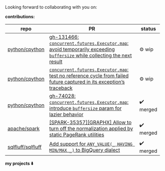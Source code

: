 Looking forward to collaborating with you on:

**contributions:**

|repo|PR|status|
|--|--|--|
|[python/cpython](https://github.com/python/cpython)|[gh-131466: `concurrent.futures.Executor.map`: avoid temporarily exceeding `buffersize` while collecting the next result](https://github.com/python/cpython/pull/131467)|⚙️ wip|
|[python/cpython](https://github.com/python/cpython)|[`concurrent.futures.Executor.map`: test no reference cycle from failed future captured in its exception’s traceback](https://github.com/python/cpython/pull/131701)|⚙️ wip|
|[python/cpython](https://github.com/python/cpython)|[gh-74028: `concurrent.futures.Executor.map`: introduce `buffersize` param for lazier behavior](https://github.com/python/cpython/pull/125663)|✔️ merged|
|[apache/spark](https://github.com/apache/spark)|[[SPARK-35357][GRAPHX] Allow to turn off the normalization applied by static PageRank utilities](https://github.com/apache/spark/pull/32485)|✔️ merged|
|[sqlfluff/sqlfluff](https://github.com/sqlfluff/sqlfluff)|[Add support for `ANY_VALUE(_ HAVING MIN/MAX _)` to BigQuery dialect](https://github.com/sqlfluff/sqlfluff/pull/5321)|✔️ merged|


**my projects ⬇️**

